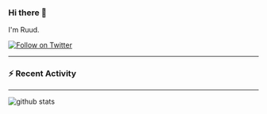 ### Hi there 👋

I'm Ruud. 

[![Follow on Twitter](https://img.shields.io/badge/--twitter?label=Twitter&logo=Twitter&style=social)](https://twitter.com/ruudk)

---

### :zap: Recent Activity

<!--START_SECTION:activity-->
<!--END_SECTION:activity-->

---

![github stats](https://github-readme-stats.vercel.app/api?username=ruudk&count_private=1)
